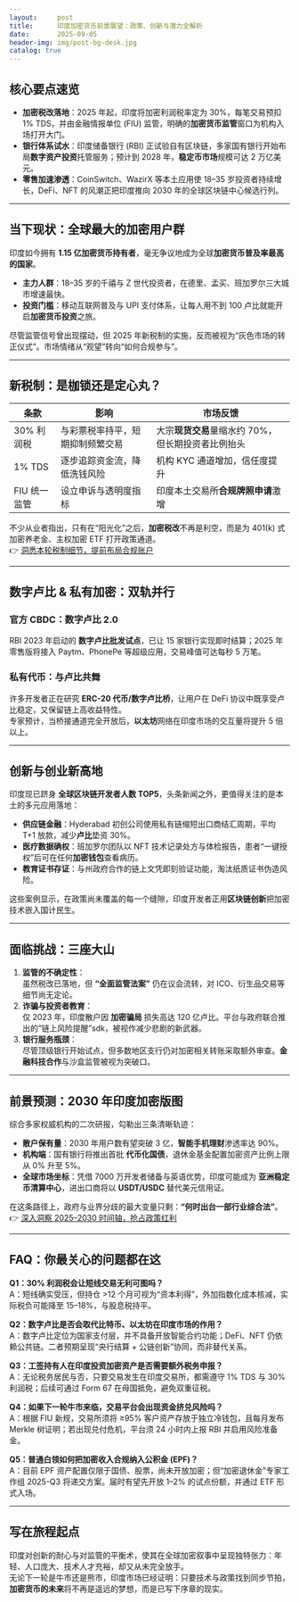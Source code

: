 ```yaml
---
layout:     post
title:      印度加密货币前景展望：政策、创新与潜力全解析
date:       2025-09-05
header-img: img/post-bg-desk.jpg
catalog: true
---
```


## 核心要点速览
- **加密税改落地**：2025 年起，印度将加密利润税率定为 30%，每笔交易预扣 1% TDS，并由金融情报单位 (FIU) 监管，明确的**加密货币监管**窗口为机构入场打开大门。  
- **银行体系试水**：印度储备银行 (RBI) 正试验自有区块链，多家国有银行开始布局**数字资产投资**托管服务；预计到 2028 年，**稳定币市场**规模可达 2 万亿美元。  
- **零售加速渗透**：CoinSwitch、WazirX 等本土应用使 18–35 岁投资者持续增长，DeFi、NFT 的风潮正把印度推向 2030 年的全球区块链中心候选行列。  

---

## 当下现状：全球最大的加密用户群
印度如今拥有 **1.15 亿加密货币持有者**，毫无争议地成为全球**加密货币普及率最高的国家**。  
- **主力人群**：18–35 岁的千禧与 Z 世代投资者，在德里、孟买、班加罗尔三大城市增速最快。  
- **投资门槛**：移动互联网普及与 UPI 支付体系，让每人用不到 100 卢比就能开启**加密货币投资**之旅。  

尽管监管信号曾出现摆动，但 2025 年新税制的实施，反而被视为“灰色市场的转正仪式”。市场情绪从“观望”转向“如何合规参与”。  

---

## 新税制：是枷锁还是定心丸？
| 条款 | 影响 | 市场反馈 |
|---|---|---|
| 30% 利润税 | 与彩票税率持平，短期抑制频繁交易 | 大宗**现货交易**量缩水约 70%，但长期投资者比例抬头 |
| 1% TDS | 逐步追踪资金流，降低洗钱风险 | 机构 KYC 通道增加，信任度提升 |
| FIU 统一监管 | 设立申诉与透明度指标 | 印度本土交易所**合规牌照申请**激增 |

不少从业者指出，只有在“阳光化”之后，**加密税改**不再是利空，而是为 401(k) 式加密养老金、主权加密 ETF 打开政策通道。  
👉 [洞悉本轮税制细节，提前布局合规账户](https://okxdog.com/)

---

## 数字卢比 & 私有加密：双轨并行
### 官方 CBDC：数字卢比 2.0
RBI 2023 年启动的 **数字卢比批发试点**，已让 15 家银行实现即时结算；2025 年零售版将接入 Paytm、PhonePe 等超级应用，交易峰值可达每秒 5 万笔。

### 私有代币：与卢比共舞
许多开发者正在研究 **ERC-20 代币/数字卢比桥**，让用户在 DeFi 协议中既享受卢比稳定，又保留链上高收益特性。  
专家预计，当桥接通道完全开放后，**以太坊**网络在印度市场的交互量将提升 5 倍以上。

---

## 创新与创业新高地
印度现已跻身 **全球区块链开发者人数 TOP5**，头条新闻之外，更值得关注的是本土的多元应用落地：

- **供应链金融**：Hyderabad 初创公司使用私有链缩短出口商结汇周期，平均 T+1 放款，减少**卢比**垫资 30%。  
- **医疗数据确权**：班加罗尔团队以 NFT 技术记录处方与体检报告，患者“一键授权”后可在任何**加密钱包**查看病历。  
- **教育证书存证**：与州政府合作的链上文凭即刻验证功能，淘汰纸质证书伪造风险。  

这些案例显示，在政策尚未覆盖的每一个缝隙，印度开发者正用**区块链创新**把加密技术嵌入国计民生。

---

## 面临挑战：三座大山
1. **监管的不确定性**：  
   虽然税改已落地，但 **“全面监管法案”** 仍在议会流转，对 ICO、衍生品交易等细节尚无定论。  
2. **诈骗与投资者教育**：  
   仅 2023 年，印度散户因 **加密骗局** 损失高达 120 亿卢比。平台与政府联合推出的“链上风险提醒”sdk，被视作减少悲剧的新武器。  
3. **银行服务瓶颈**：  
   尽管顶级银行开始试点，但多数地区支行仍对加密相关转账采取额外审查。**金融科技合作**与沙盒监管被视为突破口。

---

## 前景预测：2030 年印度加密版图
综合多家权威机构的二次研报，勾勒出三条清晰轨迹：

- **散户保有量**：2030 年用户数有望突破 3 亿，**智能手机理财**渗透率达 90%。  
- **机构端**：国有银行将推出首批 **代币化国债**，退休金基金配置加密资产比例上限从 0% 升至 5%。  
- **全球市场坐标**：凭借 7000 万开发者储备与英语优势，印度可能成为 **亚洲稳定币清算中心**，进出口商将以 **USDT/USDC** 替代美元信用证。  

在这条路径上，政府与业界分歧的最大变量只剩：**“何时出台一部行业综合法”**。👉 [深入洞察 2025–2030 时间轴，抢占政策红利](https://okxdog.com/)

---

## FAQ：你最关心的问题都在这

**Q1：30% 利润税会让短线交易无利可图吗？**  
A：短线确实受压，但持仓 >12 个月可视为“资本利得”，外加指数化成本核减，实际税负可能降至 15–18%，与股息税持平。

**Q2：数字卢比是否会取代比特币、以太坊在印度市场的作用？**  
A：数字卢比定位为国家支付层，并不具备开放智能合约功能；DeFi、NFT 仍依赖公共链。二者预期呈现“央行结算 + 公链创新”协同，而非替代关系。

**Q3：工签持有人在印度投资加密资产是否需要额外税务申报？**  
A：无论税务居民与否，只要交易发生在印度交易所，都需遵守 1% TDS 与 30% 利润税；后续可通过 Form 67 在母国抵免，避免双重征税。

**Q4：如果下一轮牛市来临，交易平台会出现资金挤兑风险吗？**  
A：根据 FIU 新规，交易所须将 ≥95% 客户资产存放于独立冷钱包，且每月发布 Merkle 树证明；若出现兑付危机，平台须 24 小时内上报 RBI 并启用风险准备金。

**Q5：普通白领如何把加密收入合规纳入公积金 (EPF)？**  
A：目前 EPF 资产配置仅限于国债、股票，尚未开放加密；但“加密退休金”专家工作组 2025-Q3 将递交方案。届时有望先开放 1–2% 的试点份额，并通过 ETF 形式入场。

---

## 写在旅程起点
印度对创新的耐心与对监管的平衡术，使其在全球加密叙事中呈现独特张力：年轻、人口庞大、技术人才充裕，却又从未完全放手。  
无论下一轮是牛市还是熊市，印度市场已经证明：只要技术与政策找到同步节拍，**加密货币的未来**将不再是遥远的梦想，而是已写下序章的现实。